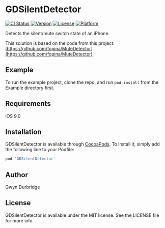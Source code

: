# GDSilentDetector

[![CI Status](http://img.shields.io/travis/GwynDurbridge/GDSilentDetector.svg?style=flat)](https://travis-ci.org/GwynDurbridge/GDSilentDetector)
[![Version](https://img.shields.io/cocoapods/v/GDSilentDetector.svg?style=flat)](http://cocoapods.org/pods/GDSilentDetector)
[![License](https://img.shields.io/cocoapods/l/GDSilentDetector.svg?style=flat)](http://cocoapods.org/pods/GDSilentDetector)
[![Platform](https://img.shields.io/cocoapods/p/GDSilentDetector.svg?style=flat)](http://cocoapods.org/pods/GDSilentDetector)

Detects the silent/mute switch state of an iPhone.

This solution is based on the code from this project: [https://github.com/fopina/MuteDetector](https://github.com/fopina/MuteDetector)

## Example

To run the example project, clone the repo, and run `pod install` from the Example directory first.

## Requirements

iOS 9.0

## Installation

GDSilentDetector is available through [CocoaPods](http://cocoapods.org). To install
it, simply add the following line to your Podfile:

```ruby
pod 'GDSilentDetector'
```

## Author

Gwyn Durbridge

## License

GDSilentDetector is available under the MIT license. See the LICENSE file for more info.
